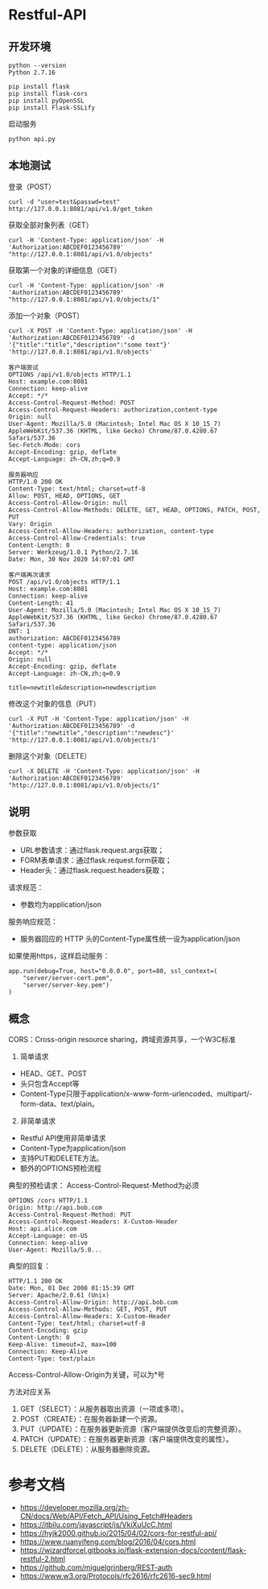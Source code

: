 # Restful-API

## 开发环境

```
python --version
Python 2.7.16

pip install flask
pip install flask-cors
pip install pyOpenSSL
pip install Flask-SSLify
```

启动服务
```
python api.py
```

## 本地测试

登录（POST）

```
curl -d "user=test&passwd=test" http://127.0.0.1:8081/api/v1.0/get_token
```

获取全部对象列表（GET）
```
curl -H 'Content-Type: application/json' -H 'Authorization:ABCDEF0123456789' "http://127.0.0.1:8081/api/v1.0/objects"
```

获取第一个对象的详细信息（GET）
```
curl -H 'Content-Type: application/json' -H 'Authorization:ABCDEF0123456789' "http://127.0.0.1:8081/api/v1.0/objects/1"
```

添加一个对象（POST）
```
curl -X POST -H 'Content-Type: application/json' -H 'Authorization:ABCDEF0123456789' -d '{"title":"title","description":"some text"}' 'http://127.0.0.1:8081/api/v1.0/objects'
```

```
客户端尝试
OPTIONS /api/v1.0/objects HTTP/1.1
Host: example.com:8081
Connection: keep-alive
Accept: */*
Access-Control-Request-Method: POST
Access-Control-Request-Headers: authorization,content-type
Origin: null
User-Agent: Mozilla/5.0 (Macintosh; Intel Mac OS X 10_15_7) AppleWebKit/537.36 (KHTML, like Gecko) Chrome/87.0.4280.67 Safari/537.36
Sec-Fetch-Mode: cors
Accept-Encoding: gzip, deflate
Accept-Language: zh-CN,zh;q=0.9

服务器响应
HTTP/1.0 200 OK
Content-Type: text/html; charset=utf-8
Allow: POST, HEAD, OPTIONS, GET
Access-Control-Allow-Origin: null
Access-Control-Allow-Methods: DELETE, GET, HEAD, OPTIONS, PATCH, POST, PUT
Vary: Origin
Access-Control-Allow-Headers: authorization, content-type
Access-Control-Allow-Credentials: true
Content-Length: 0
Server: Werkzeug/1.0.1 Python/2.7.16
Date: Mon, 30 Nov 2020 14:07:01 GMT

客户端再次请求
POST /api/v1.0/objects HTTP/1.1
Host: example.com:8081
Connection: keep-alive
Content-Length: 41
User-Agent: Mozilla/5.0 (Macintosh; Intel Mac OS X 10_15_7) AppleWebKit/537.36 (KHTML, like Gecko) Chrome/87.0.4280.67 Safari/537.36
DNT: 1
authorization: ABCDEF0123456789
content-type: application/json
Accept: */*
Origin: null
Accept-Encoding: gzip, deflate
Accept-Language: zh-CN,zh;q=0.9

title=newtitle&description=newdescription
```

修改这个对象的信息（PUT）
```
curl -X PUT -H 'Content-Type: application/json' -H 'Authorization:ABCDEF0123456789' -d '{"title":"newtitle","description":"newdesc"}' 'http://127.0.0.1:8081/api/v1.0/objects/1'
```

删除这个对象（DELETE）
```
curl -X DELETE -H 'Content-Type: application/json' -H 'Authorization:ABCDEF0123456789' "http://127.0.0.1:8081/api/v1.0/objects/1"
```

## 说明

参数获取
- URL参数请求：通过flask.request.args获取；
- FORM表单请求：通过flask.request.form获取；
- Header头：通过flask.request.headers获取；

请求规范：
- 参数均为application/json

服务响应规范：
- 服务器回应的 HTTP 头的Content-Type属性统一设为application/json

如果使用https，这样启动服务：
```
app.run(debug=True, host="0.0.0.0", port=80, ssl_context=(
    "server/server-cert.pem",
    "server/server-key.pem")
)
```


## 概念

CORS：Cross-origin resource sharing，跨域资源共享，一个W3C标准

1. 简单请求
- HEAD、GET、POST
- 头只包含Accept等
- Content-Type只限于application/x-www-form-urlencoded、multipart/- form-data、text/plain。

2. 非简单请求
- Restful API使用非简单请求
- Content-Type为application/json
- 支持PUT和DELETE方法。
- 额外的OPTIONS预检流程

典型的预检请求：
Access-Control-Request-Method为必须
```
OPTIONS /cors HTTP/1.1
Origin: http://api.bob.com
Access-Control-Request-Method: PUT
Access-Control-Request-Headers: X-Custom-Header
Host: api.alice.com
Accept-Language: en-US
Connection: keep-alive
User-Agent: Mozilla/5.0...
```
典型的回复：
```
HTTP/1.1 200 OK
Date: Mon, 01 Dec 2008 01:15:39 GMT
Server: Apache/2.0.61 (Unix)
Access-Control-Allow-Origin: http://api.bob.com
Access-Control-Allow-Methods: GET, POST, PUT
Access-Control-Allow-Headers: X-Custom-Header
Content-Type: text/html; charset=utf-8
Content-Encoding: gzip
Content-Length: 0
Keep-Alive: timeout=2, max=100
Connection: Keep-Alive
Content-Type: text/plain
```
Access-Control-Allow-Origin为关键，可以为*号

方法对应关系
1. GET（SELECT）：从服务器取出资源（一项或多项）。
1. POST（CREATE）：在服务器新建一个资源。
1. PUT（UPDATE）：在服务器更新资源（客户端提供改变后的完整资源）。
1. PATCH（UPDATE）：在服务器更新资源（客户端提供改变的属性）。
1. DELETE（DELETE）：从服务器删除资源。

# 参考文档

- https://developer.mozilla.org/zh-CN/docs/Web/API/Fetch_API/Using_Fetch#Headers
- https://itbilu.com/javascript/js/VkiXuUcC.html
- https://hyjk2000.github.io/2015/04/02/cors-for-restful-api/
- https://www.ruanyifeng.com/blog/2016/04/cors.html
- https://wizardforcel.gitbooks.io/flask-extension-docs/content/flask-restful-2.html
- https://github.com/miguelgrinberg/REST-auth
- https://www.w3.org/Protocols/rfc2616/rfc2616-sec9.html